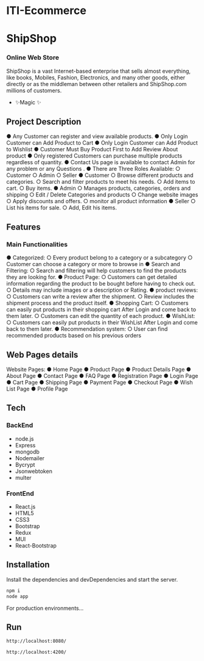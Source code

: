 # ITI-Ecommerce
# ShipShop
### Online Web Store



ShipShop is a vast Internet-based enterprise that sells almost
everything, like books, Mobiles, Fashion, Electronics, and many other
goods, either directly or as the middleman between other retailers and
ShipShop.com millions of customers.
- ✨Magic ✨
 ## Project Description 
 
 ● Any Customer can register and view available products.
● Only Login Customer can Add Product to Cart
● Only Login Customer can Add Product to Wishlist
● Customer Must Buy Product First to Add Review About product
● Only registered Customers can purchase multiple products regardless
of quantity.
● Contact Us page is available to contact Admin for any problem or any
Questions .
● There are Three Roles Available:
○ Customer
○ Admin
○ Seller
● Customer
○ Browse different products and categories.
○ Search and filter products to meet his needs.
○ Add items to cart.
○ Buy items.
● Admin
○ Manages products, categories, orders and shipping
○ Edit / Delete Categories and products
○ Change website images
○ Apply discounts and offers.
○ monitor all product information
● Seller
○ List his items for sale.
○ Add, Edit his items.


## Features

### Main Functionalities
● Categorized:
○ Every product belong to a category or a subcategory
○ Customer can choose a category or more to browse in
● Search and Filtering:
○ Search and filtering will help customers to find the products they
are looking for.
● Product Page:
○ Customers can get detailed information regarding the product to
be bought before having to check out.
○ Details may include images or a description or Rating.
● product reviews:
○ Customers can write a review after the shipment.
○ Review includes the shipment process and the product itself.
● Shopping Cart:
○ Customers can easily put products in their shopping cart After
Login and come back to them later.
○ Customers can edit the quantity of each product.
● WishList:
○ Customers can easily put products in their WishList After Login
and come back to them later.
● Recommendation system:
○ User can find recommended products based on his previous
orders


## Web Pages details
Website Pages:
● Home Page
● Product Page
● Product Details Page
● About Page
● Contact Page
● FAQ Page
● Registration Page
● Login Page
● Cart Page
● Shipping Page
● Payment Page
● Checkout Page
● Wish List Page
● Profile Page

## Tech


### BackEnd
- node.js
- Express
- mongodb
- Nodemailer
- Bycrypt
- Jsonwebtoken
- multer
### FrontEnd
- React.js
- HTML5
- CSS3
- Bootstrap
-  Redux
-  MUI
-  React-Bootstrap

## Installation


Install the dependencies and devDependencies and start the server.

```sh
npm i
node app
```

For production environments...


## Run
```sh
http://localhost:8080/
```
```sh
http://localhost:4200/
```
